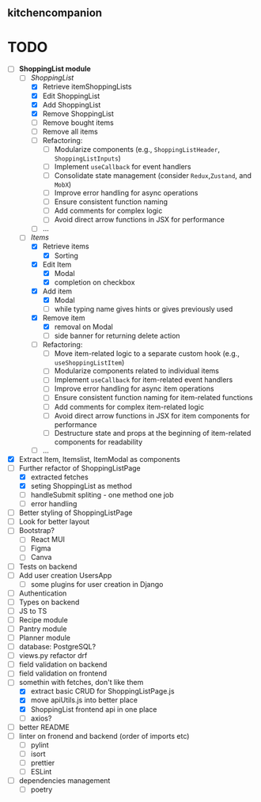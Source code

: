 ## kitchencompanion
# TODO
- [ ] **ShoppingList module**
    - [ ] *ShoppingList*
        - [x] Retrieve itemShoppingLists
        - [x] Edit ShoppingList
        - [x] Add ShoppingList
        - [x] Remove ShoppingList
        - [ ] Remove bought items
        - [ ] Remove all items
        - [ ] Refactoring:
            - [ ] Modularize components (e.g., `ShoppingListHeader`, `ShoppingListInputs`)
            - [ ] Implement `useCallback` for event handlers
            - [ ] Consolidate state management (consider `Redux`,`Zustand`, and `MobX`)
            - [ ] Improve error handling for async operations
            - [ ] Ensure consistent function naming
            - [ ] Add comments for complex logic
            - [ ] Avoid direct arrow functions in JSX for performance
        - [ ] ...
    - [ ] *Items*
        - [x] Retrieve items
            - [x] Sorting
        - [x] Edit Item
            - [x] Modal
            - [x] completion on checkbox
        - [x] Add item
            - [x] Modal
            - [ ] while typing name gives hints or gives previously used
        - [x] Remove item
            - [x] removal on Modal
            - [ ] side banner for returning delete action
        - [ ] Refactoring:
            - [ ] Move item-related logic to a separate custom hook (e.g., `useShoppingListItem`)
            - [ ] Modularize components related to individual items
            - [ ] Implement `useCallback` for item-related event handlers
            - [ ] Improve error handling for async item operations
            - [ ] Ensure consistent function naming for item-related functions
            - [ ] Add comments for complex item-related logic
            - [ ] Avoid direct arrow functions in JSX for item components for performance
            - [ ] Destructure state and props at the beginning of item-related components for readability
        - [ ] ...
- [x] Extract Item, Itemslist, ItemModal as components
- [ ] Further refactor of ShoppingListPage
    - [x] extracted fetches
    - [x] seting ShoppingList as method
    - [ ] handleSubmit spliting - one method one job
    - [ ] error handling
- [ ] Better styling of ShoppingListPage
- [ ] Look for better layout
- [ ] Bootstrap?
    - [ ] React MUI
    - [ ] Figma
    - [ ] Canva
- [ ] Tests on backend
- [ ] Add user creation UsersApp
    - [ ] some plugins for user creation in Django
- [ ] Authentication
- [ ] Types on backend
- [ ] JS to TS
- [ ] Recipe module
- [ ] Pantry module
- [ ] Planner module
- [ ] database: PostgreSQL?
- [ ] views.py refactor drf
- [ ] field validation on backend
- [ ] field validation on frontend
- [ ] somethin with fetches, don't like them
    - [x] extract basic CRUD for ShoppingListPage.js
    - [x] move apiUtils.js into better place
    - [x] ShoppingList frontend api in one place
    - [ ] axios?
- [ ] better README
- [ ] linter on fronend and backend (order of imports etc)
    - [ ] pylint
    - [ ] isort
    - [ ] prettier
    - [ ] ESLint
- [ ] dependencies management
    - [ ] poetry